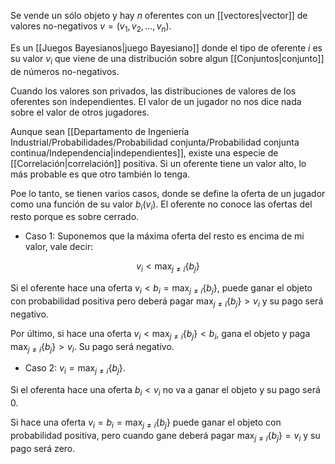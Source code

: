 
Se vende un sólo objeto y hay $n$ oferentes con un [[vectores|vector]] de valores no-negativos $v=(v_1,v_2,\dots, v_n)$. 

Es un [[Juegos Bayesianos|juego Bayesiano]] donde el tipo de oferente $i$ es su valor $v_i$ que viene de una distribución sobre algun [[Conjuntos|conjunto]] de números no-negativos. 

Cuando los valores son privados, las distribuciones de valores de los oferentes son independientes. El valor de un jugador no nos dice nada sobre el valor de otros jugadores. 

Aunque sean [[Departamento de Ingeniería Industrial/Probabilidades/Probabilidad conjunta/Probabilidad conjunta continua/Independencia|independientes]], existe una especie de [[Correlación|correlación]] positiva. Si un oferente tiene un valor alto, lo más probable es que otro también lo tenga. 

Poe lo tanto, se tienen varios casos, donde se define la oferta de un jugador como una función de su valor $b_i(v_i)$. El oferente no conoce las ofertas del resto porque es sobre cerrado. 

- Caso 1: Suponemos que la máxima oferta del resto es encima de mi valor, vale decir: 

$$v_i<\max_{j\neq i}\lbrace b_j\rbrace$$

Si el oferente hace una oferta $v_i<b_i=\max_{j\neq i}\lbrace b_j\rbrace$, puede ganar el objeto con probabilidad positiva pero deberá pagar $\max_{j\neq i}\lbrace b_j\rbrace>v_i$ y su pago será negativo.  

Por último, si hace una oferta $v_i<\max_{j\neq i}\lbrace b_j\rbrace<b_i$, gana el objeto y paga $\max_{j\neq i}\lbrace b_j\rbrace>v_i$. Su pago será negativo. 

- Caso 2: $v_i=\max_{j\neq i}\lbrace b_j\rbrace$. 

Si el oferenta hace una oferta $b_i<v_i$ no va a ganar el objeto y su pago será $0$. 

Si hace una oferta $v_i=b_i=\max_{j\neq i}\lbrace b_j\rbrace$ puede ganar el objeto con probabilidad positiva, pero cuando gane deberá pagar $\max_{j\neq i}\lbrace b_j\rbrace=v_i$ y su pago será zero. 


